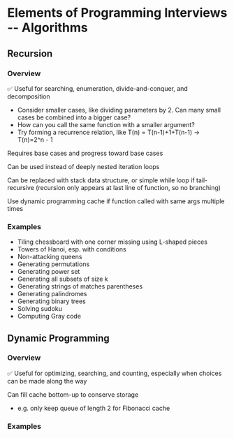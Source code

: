 # Elements of Programming Interviews -- Algorithms

## Recursion

### Overview

✅ Useful for searching, enumeration, divide-and-conquer, and decomposition
  * Consider smaller cases, like dividing parameters by 2. Can many small cases be 
  combined into a bigger case?
  * How can you call the same function with a smaller argument?
  * Try forming a recurrence relation, like T(n) = T(n-1)+1+T(n-1) -> T(n)=2^n - 1

Requires base cases and progress toward base cases

Can be used instead of deeply nested iteration loops

Can be replaced with stack data structure, or simple while loop if tail-recursive 
(recursion only appears at last line of function, so no branching)

Use dynamic programming cache if function called with same args multiple times

### Examples

* Tiling chessboard with one corner missing using L-shaped pieces
* Towers of Hanoi, esp. with conditions
* Non-attacking queens
* Generating permutations
* Generating power set
* Generating all subsets of size k
* Generating strings of matches parentheses
* Generating palindromes
* Generating binary trees
* Solving sudoku
* Computing Gray code

## Dynamic Programming

### Overview

✅ Useful for optimizing, searching, and counting, especially when choices can be 
made along the way

Can fill cache bottom-up to conserve storage
  * e.g. only keep queue of length 2 for Fibonacci cache

### Examples

